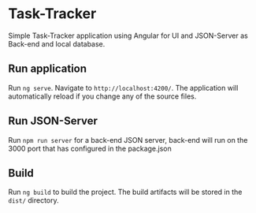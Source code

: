 # Task-Tracker
Simple Task-Tracker application using Angular for UI and JSON-Server as Back-end and local database.


## Run application

Run `ng serve`. Navigate to `http://localhost:4200/`. The application will automatically reload if you change any of the source files.

## Run JSON-Server

Run `npm run server` for a back-end JSON server, back-end will run on the 3000 port that has configured in the package.json

## Build

Run `ng build` to build the project. The build artifacts will be stored in the `dist/` directory.

